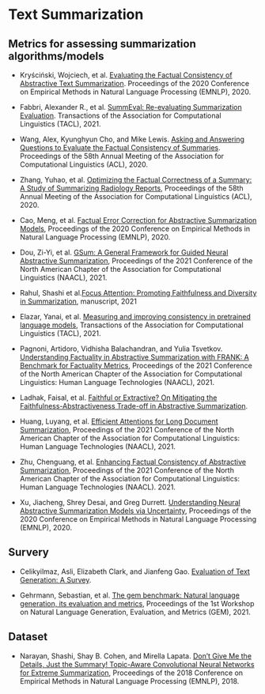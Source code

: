 # Text Summarization

## Metrics for assessing summarization algorithms/models

- Kryściński, Wojciech, et al. [Evaluating the Factual Consistency of Abstractive Text Summarization](https://arxiv.org/pdf/1910.12840.pdf). Proceedings of the 2020 Conference on Empirical Methods in Natural Language Processing (EMNLP), 2020.

- Fabbri, Alexander R., et al. [SummEval: Re-evaluating Summarization Evaluation](https://arxiv.org/pdf/2007.12626.pdf). Transactions of the Association for Computational Linguistics (TACL), 2021.

- Wang, Alex, Kyunghyun Cho, and Mike Lewis. [Asking and Answering Questions to Evaluate the Factual Consistency of Summaries](https://arxiv.org/pdf/2004.04228.pdf). Proceedings of the 58th Annual Meeting of the Association for Computational Linguistics (ACL), 2020.

- Zhang, Yuhao, et al. [Optimizing the Factual Correctness of a Summary:
A Study of Summarizing Radiology Reports](https://arxiv.org/pdf/1911.02541.pdf), Proceedings of the 58th Annual Meeting of the Association for Computational Linguistics (ACL), 2020.

- Cao, Meng, et al. [Factual Error Correction for Abstractive Summarization Models](https://arxiv.org/pdf/2010.08712.pdf), Proceedings of the 2020 Conference on Empirical Methods in Natural Language Processing (EMNLP), 2020.

- Dou, Zi-Yi, et al. [GSum: A General Framework for Guided Neural Abstractive Summarization](https://arxiv.org/pdf/2010.08014.pdf), Proceedings of the 2021 Conference of the North American Chapter of the Association for Computational Linguistics (NAACL), 2021.

- Rahul, Shashi et al.[Focus Attention: Promoting Faithfulness and Diversity in Summarization](https://arxiv.org/pdf/2105.11921.pdf), manuscript, 2021

- Elazar, Yanai, et al. [Measuring and improving consistency in pretrained language models](https://arxiv.org/abs/2102.01017), Transactions of the Association for Computational Linguistics (TACL), 2021.

- Pagnoni, Artidoro, Vidhisha Balachandran, and Yulia Tsvetkov. [Understanding Factuality in Abstractive Summarization with FRANK: A Benchmark for Factuality Metrics](https://arxiv.org/pdf/2104.13346.pdf), Proceedings of the 2021 Conference of the North American Chapter of the Association for Computational Linguistics: Human Language Technologies (NAACL), 2021.

- Ladhak, Faisal, et al. [Faithful or Extractive? On Mitigating the Faithfulness-Abstractiveness Trade-off in Abstractive Summarization](https://arxiv.org/pdf/2108.13684.pdf).

- Huang, Luyang, et al. [Efficient Attentions for Long Document Summarization](https://arxiv.org/pdf/2104.02112.pdf), Proceedings of the 2021 Conference of the North American Chapter of the Association for Computational Linguistics: Human Language Technologies (NAACL), 2021.

- Zhu, Chenguang, et al. [Enhancing Factual Consistency of Abstractive Summarization](https://arxiv.org/pdf/2003.08612.pdf), Proceedings of the 2021 Conference of the North American Chapter of the Association for Computational Linguistics: Human Language Technologies (NAACL). 2021.

- Xu, Jiacheng, Shrey Desai, and Greg Durrett. [Understanding Neural Abstractive Summarization Models via Uncertainty](https://arxiv.org/pdf/2010.07882.pdf), Proceedings of the 2020 Conference on Empirical Methods in Natural Language Processing (EMNLP), 2020.

## Survery

- Celikyilmaz, Asli, Elizabeth Clark, and Jianfeng Gao. [Evaluation of Text Generation: A Survey](https://arxiv.org/pdf/2006.14799.pdf).

- Gehrmann, Sebastian, et al. [The gem benchmark: Natural language generation, its evaluation and metrics](https://arxiv.org/pdf/2102.01672.pdf), Proceedings of the 1st Workshop on Natural Language Generation, Evaluation, and Metrics (GEM), 2021. 

## Dataset

- Narayan, Shashi, Shay B. Cohen, and Mirella Lapata. [Don’t Give Me the Details, Just the Summary! Topic-Aware Convolutional Neural Networks for Extreme Summarization](https://arxiv.org/pdf/1808.08745.pdf), Proceedings of the 2018 Conference on Empirical Methods in Natural Language Processing (EMNLP), 2018.

